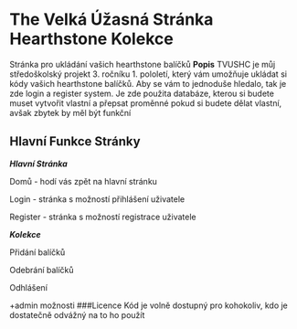 # The Velká Úžasná Stránka Hearthstone Kolekce
Stránka pro ukládání vašich hearthstone balíčků 
**Popis**
TVUSHC je můj středoškolský projekt 3. ročníku 1. pololetí, který vám umožňuje ukládat si kódy vašich hearthstone balíčků. Aby se vám to jednoduše hledalo, tak je zde login a register system. Je zde použita databáze, kterou si budete muset vytvořit vlastní a přepsat proměnné pokud si budete dělat vlastní, avšak zbytek by měl být funkční 
## Hlavní Funkce Stránky
***Hlavní Stránka***

Domů -  hodí vás zpět na hlavní stránku 

Login - stránka s možností přihlášení uživatele 

Register - stránka s možností registrace uživatele 


***Kolekce***

Přidání balíčků 

Odebrání balíčků 

Odhlášení 

+admin možnosti 
###Licence
Kód je volně dostupný pro kohokoliv, kdo je dostatečně odvážný na to ho použít 
